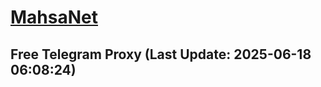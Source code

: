 
# [MahsaNet](https://t.me/mahsa_net)
## Free Telegram Proxy (Last Update: 2025-06-18 06:08:24)

    